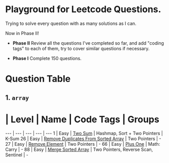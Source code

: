 # Playground for Leetcode Questions.

Trying to solve every question with as many solutions as I can.

Now in Phase II!

- **Phase II** Review all the questions I've completed so far, and add "coding tags" to each of them, try to cover similar questions if necessary.

- **Phase I** Complete 150 questions.


# Question Table

## 1. `array`

# | Level  | Name | Code Tags | Groups
--- | ---  | --- | --- | ---
1   | Easy | [Two Sum](.src/com/leetcode/array/E1_Two_Sum.java) | Hashmap, Sort + Two Pointers | K-Sum
26  | Easy | [Remove Duplicates From Sorted Array](.src/com/leetcode/array/E26_Remove_Duplicates_From_Sorted_Array) | Two Pointers | -
27  | Easy | [Remove Element](.src/com/leetcode/array/E27_Remove_Element.java) | Two Pointers | -
66  | Easy | [Plus One](.src/com/leetcode/array/E66_Plus_One.java) | Math: Carry | -
88  | Easy | [Merge Sorted Array](.src/com/leetcode/array/E88_Merge_Sorted_Array) | Two Pointers, Reverse Scan, Sentinel | -

